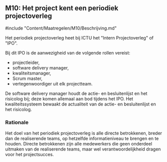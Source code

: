 ## M10: Het project kent een periodiek projectoverleg

#include "Content/Maatregelen/M10/Beschrijving.md"

Het periodiek projectoverleg heet bij ICTU het "Intern Projectoverleg" of "IPO".

Bij dit IPO is de aanwezigheid van de volgende rollen vereist:
* projectleider,
* software delivery manager,
* kwaliteitsmanager,
* Scrum master,
* vertegenwoordiger uit elk projectteam.

De software delivery manager houdt de actie- en besluitenlijst en het risicolog bij; deze komen allemaal aan bod tijdens het IPO. Het kwaliteitssysteem bewaakt de actualiteit van de actie- en besluitenlijst en het risicolog.

### Rationale

Het doel van het periodiek projectoverleg is alle directe betrokkenen, breder dan de realiserende teams, op hetzelfde informatieniveau te brengen en te houden. Directe betrokkenen zijn alle medewerkers die geen onderdeel uitmaken van de realiserende teams, maar wel verantwoordelijkheid dragen voor het projectsucces.
